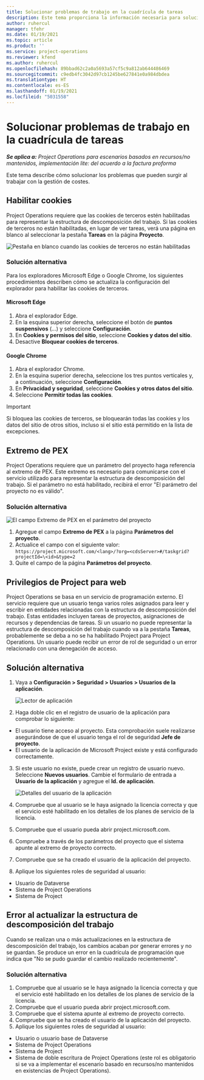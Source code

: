 ```yaml
---
title: Solucionar problemas de trabajo en la cuadrícula de tareas
description: Este tema proporciona la información necesaria para solucionar problemas al trabajar en la cuadrícula de tareas.
author: ruhercul
manager: tfehr
ms.date: 01/19/2021
ms.topic: article
ms.product: ''
ms.service: project-operations
ms.reviewer: kfend
ms.author: ruhercul
ms.openlocfilehash: 89bbad62c2a0a5693a57cf5c9a812ab644486469
ms.sourcegitcommit: c9edb4fc3042d97cb1245be627841e0a984dbdea
ms.translationtype: HT
ms.contentlocale: es-ES
ms.lasthandoff: 01/19/2021
ms.locfileid: "5031558"
---
```

# <a name="troubleshoot-working-in-the-task-grid"></a>Solucionar problemas de trabajo en la cuadrícula de tareas 

_**Se aplica a:** Project Operations para escenarios basados en recursos/no mantenidos, implementación lite: del acuerdo a la factura proforma_

Este tema describe cómo solucionar los problemas que pueden surgir al trabajar con la gestión de costes.

## <a name="enable-cookies"></a>Habilitar cookies

Project Operations requiere que las cookies de terceros estén habilitadas para representar la estructura de descomposición del trabajo. Si las cookies de terceros no están habilitadas, en lugar de ver tareas, verá una página en blanco al seleccionar la pestaña **Tareas** en la página **Proyecto**.

![Pestaña en blanco cuando las cookies de terceros no están habilitadas](media/blankschedule.png)


### <a name="workaround"></a>Solución alternativa
Para los exploradores Microsoft Edge o Google Chrome, los siguientes procedimientos describen cómo se actualiza la configuración del explorador para habilitar las cookies de terceros.

#### <a name="microsoft-edge"></a>Microsoft Edge

1. Abra el explorador Edge.
2. En la esquina superior derecha, seleccione el botón de **puntos suspensivos** (...) y seleccione **Configuración**.
3. En **Cookies y permisos del sitio**, seleccione **Cookies y datos del sitio**.
4. Desactive **Bloquear cookies de terceros**.

#### <a name="google-chrome"></a>Google Chrome

1. Abra el explorador Chrome.
2. En la esquina superior derecha, seleccione los tres puntos verticales y, a continuación, seleccione **Configuración**.
3. En **Privacidad y seguridad**, seleccione **Cookies y otros datos del sitio**.
4. Seleccione **Permitir todas las cookies**.

> [!IMPORTANT]
> Si bloquea las cookies de terceros, se bloquearán todas las cookies y los datos del sitio de otros sitios, incluso si el sitio está permitido en la lista de excepciones.

## <a name="pex-endpoint"></a>Extremo de PEX

Project Operations requiere que un parámetro del proyecto haga referencia al extremo de PEX. Este extremo es necesario para comunicarse con el servicio utilizado para representar la estructura de descomposición del trabajo. Si el parámetro no está habilitado, recibirá el error "El parámetro del proyecto no es válido". 

### <a name="workaround"></a>Solución alternativa
 ![El campo Extremo de PEX en el parámetro del proyecto](media/projectparameter.png)

1. Agregue el campo **Extremo de PEX** a la página **Parámetros del proyecto**.
2. Actualice el campo con el siguiente valor: `https://project.microsoft.com/<lang>/?org=<cdsServer>#/taskgrid?projectId=\<id>&type=2`
3. Quite el campo de la página **Parámetros del proyecto**.

## <a name="privileges-for-project-for-the-web"></a>Privilegios de Project para web

Project Operations se basa en un servicio de programación externo. El servicio requiere que un usuario tenga varios roles asignados para leer y escribir en entidades relacionadas con la estructura de descomposición del trabajo. Estas entidades incluyen tareas de proyectos, asignaciones de recursos y dependencias de tareas. Si un usuario no puede representar la estructura de descomposición del trabajo cuando va a la pestaña **Tareas**, probablemente se deba a no se ha habilitado Project para Project Operations. Un usuario puede recibir un error de rol de seguridad o un error relacionado con una denegación de acceso.


## <a name="workaround"></a>Solución alternativa

1. Vaya a **Configuración > Seguridad > Usuarios > Usuarios de la aplicación**.  

   ![Lector de aplicación](media/applicationuser.jpg)
   
2. Haga doble clic en el registro de usuario de la aplicación para comprobar lo siguiente:

 - El usuario tiene acceso al proyecto. Esta comprobación suele realizarse asegurándose de que el usuario tenga el rol de seguridad **Jefe de proyecto**.
 - El usuario de la aplicación de Microsoft Project existe y está configurado correctamente.
 
3. Si este usuario no existe, puede crear un registro de usuario nuevo. Seleccione **Nuevos usuarios**. Cambie el formulario de entrada a **Usuario de la aplicación** y agregue el **Id. de aplicación**.

   ![Detalles del usuario de la aplicación](media/applicationuserdetails.jpg)

4. Compruebe que al usuario se le haya asignado la licencia correcta y que el servicio esté habilitado en los detalles de los planes de servicio de la licencia.
5. Compruebe que el usuario pueda abrir project.microsoft.com.
6. Compruebe a través de los parámetros del proyecto que el sistema apunte al extremo de proyecto correcto.
7. Compruebe que se ha creado el usuario de la aplicación del proyecto.
8. Aplique los siguientes roles de seguridad al usuario:

  - Usuario de Dataverse
  - Sistema de Project Operations
  - Sistema de Project

## <a name="error-when-updating-the-work-breakdown-structure"></a>Error al actualizar la estructura de descomposición del trabajo

Cuando se realizan una o más actualizaciones en la estructura de descomposición del trabajo, los cambios acaban por generar errores y no se guardan. Se produce un error en la cuadrícula de programación que indica que "No se pudo guardar el cambio realizado recientemente".

### <a name="workaround"></a>Solución alternativa

1. Compruebe que al usuario se le haya asignado la licencia correcta y que el servicio esté habilitado en los detalles de los planes de servicio de la licencia.
2. Compruebe que el usuario pueda abrir project.microsoft.com.
3. Compruebe que el sistema apunte al extremo de proyecto correcto.
4. Compruebe que se ha creado el usuario de la aplicación del proyecto.
5. Aplique los siguientes roles de seguridad al usuario:
  
  - Usuario o usuario base de Dataverse
  - Sistema de Project Operations
  - Sistema de Project
  - Sistema de doble escritura de Project Operations (este rol es obligatorio si se va a implementar el escenario basado en recursos/no mantenidos en existencias de Project Operations).
